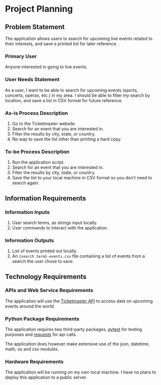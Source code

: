 # Project Planning

## Problem Statement

The application allows users to search for upcoming live events related to their interests, and save a printed list for later reference.

### Primary User

Anyone interested in going to live events.

### User Needs Statement

As a user, I want to be able to search for upcoming events (sports, concerts, operas, etc.) in my area. I should be able to filter my search by location, and save a list in CSV format for future reference.

### As-is Process Description

  1. Go to the Ticketmaster website.
  2. Search for an event that you are interested in.
  3. Filter the results by city, state, or country.
  4. No way to save the list other than printing a hard copy.
  
### To-be Process Description

  1. Run the application script.
  2. Search for an event that you are interested in.
  3. Filter the results by city, state, or country.
  4. Save the list to your local machine in CSV format so you don't need to search again.

## Information Requirements

### Information Inputs

  1. User search terms, as strings input locally.
  2. User commands to interact with the application.

### Information Outputs

  1. List of events printed out locally.
  2. An `{search term}-events.csv` file containing a list of events from a search the user chose to save.

## Technology Requirements

### APIs and Web Service Requirements

The application will use the [Ticketmaster API](https://developer.ticketmaster.com/) to access data on upcoming events around the world.

### Python Package Requirements

The application requires two third-party packages, [pytest](https://docs.pytest.org/en/latest/) for testing purposes and [requests](http://docs.python-requests.org/en/master/) for api calls.

The application does however make extensive use of the json, datetime, math, os and csv modules.

### Hardware Requirements

The application will be running on my own local machine. I have no plans to deploy this application to a public server.
